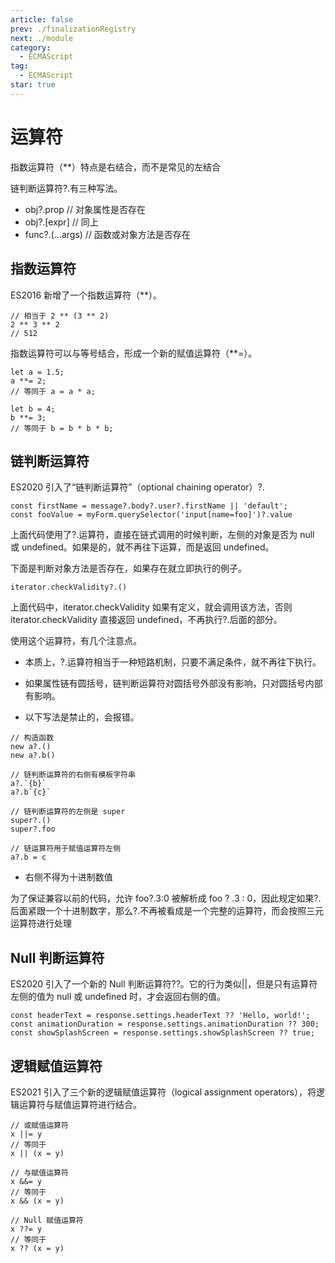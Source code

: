 ```yaml
---
article: false
prev: ./finalizationRegistry
next: ./module
category:
  - ECMAScript
tag:
  - ECMAScript
star: true
---
```


# 运算符

指数运算符（\*\*）特点是右结合，而不是常见的左结合

链判断运算符?.有三种写法。

- obj?.prop // 对象属性是否存在
- obj?.[expr] // 同上
- func?.(...args) // 函数或对象方法是否存在

<!-- more -->

## 指数运算符

ES2016 新增了一个指数运算符（\*\*）。

```js:no-line-numbers
// 相当于 2 ** (3 ** 2)
2 ** 3 ** 2
// 512
```

指数运算符可以与等号结合，形成一个新的赋值运算符（\*\*=）。

```js:no-line-numbers
let a = 1.5;
a **= 2;
// 等同于 a = a * a;

let b = 4;
b **= 3;
// 等同于 b = b * b * b;
```

## 链判断运算符

ES2020 引入了“链判断运算符”（optional chaining operator）?.

```js:no-line-numbers
const firstName = message?.body?.user?.firstName || 'default';
const fooValue = myForm.querySelector('input[name=foo]')?.value
```

上面代码使用了?.运算符，直接在链式调用的时候判断，左侧的对象是否为 null 或 undefined。如果是的，就不再往下运算，而是返回 undefined。

下面是判断对象方法是否存在，如果存在就立即执行的例子。

```js:no-line-numbers
iterator.checkValidity?.()
```

上面代码中，iterator.checkValidity 如果有定义，就会调用该方法，否则 iterator.checkValidity 直接返回 undefined，不再执行?.后面的部分。

使用这个运算符，有几个注意点。

- 本质上，?.运算符相当于一种短路机制，只要不满足条件，就不再往下执行。

- 如果属性链有圆括号，链判断运算符对圆括号外部没有影响，只对圆括号内部有影响。

- 以下写法是禁止的，会报错。

```js:no-line-numbers
// 构造函数
new a?.()
new a?.b()

// 链判断运算符的右侧有模板字符串
a?.`{b}`
a?.b`{c}`

// 链判断运算符的左侧是 super
super?.()
super?.foo

// 链运算符用于赋值运算符左侧
a?.b = c
```

- 右侧不得为十进制数值

为了保证兼容以前的代码，允许 foo?.3:0 被解析成 foo ? .3 : 0，因此规定如果?.后面紧跟一个十进制数字，那么?.不再被看成是一个完整的运算符，而会按照三元运算符进行处理

## Null 判断运算符

ES2020 引入了一个新的 Null 判断运算符??。它的行为类似||，但是只有运算符左侧的值为 null 或 undefined 时，才会返回右侧的值。

```js:no-line-numbers
const headerText = response.settings.headerText ?? 'Hello, world!';
const animationDuration = response.settings.animationDuration ?? 300;
const showSplashScreen = response.settings.showSplashScreen ?? true;
```

## 逻辑赋值运算符

ES2021 引入了三个新的逻辑赋值运算符（logical assignment operators），将逻辑运算符与赋值运算符进行结合。

```js:no-line-numbers
// 或赋值运算符
x ||= y
// 等同于
x || (x = y)

// 与赋值运算符
x &&= y
// 等同于
x && (x = y)

// Null 赋值运算符
x ??= y
// 等同于
x ?? (x = y)
```
